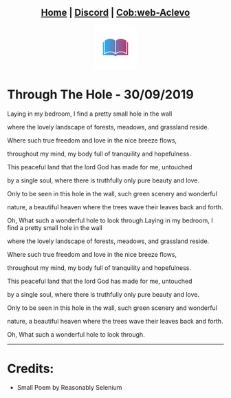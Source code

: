 <head>
    <link rel="shortcut icon" type="image/png" href="/favicon.png">
</head>

<center>
<h2>
<a href="https://literaturelibre.cobweb-aclevo.org">Home</a> |
<a href="https://discord.gg/z3GXvGtuek">Discord</a> |
<a href="https://cobweb-aclevo.org">Cob:web-Aclevo</a>
</h2>
</center>

<center><img src="/favicon.png" width="20%" height="20%"></center>

# Through The Hole - 30/09/2019
Laying in my bedroom, I find a pretty small hole in the wall

where the lovely landscape of forests, meadows, and grassland reside.

Where such true freedom and love in the nice breeze flows,

throughout my mind, my body full of tranquility and hopefulness.

This peaceful land that the lord God has made for me, untouched

by a single soul, where there is truthfully only pure beauty and love.

Only to be seen in this hole in the wall, such green scenery and wonderful

nature, a beautiful heaven where the trees wave their leaves back and forth.

Oh, What such a wonderful hole to look through.Laying in my bedroom, I find a pretty small hole in the wall

where the lovely landscape of forests, meadows, and grassland reside.

Where such true freedom and love in the nice breeze flows,

throughout my mind, my body full of tranquility and hopefulness.

This peaceful land that the lord God has made for me, untouched

by a single soul, where there is truthfully only pure beauty and love.

Only to be seen in this hole in the wall, such green scenery and wonderful

nature, a beautiful heaven where the trees wave their leaves back and forth.

Oh, What such a wonderful hole to look through.
<hr />

# Credits:
- Small Poem by Reasonably Selenium
